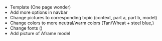 - Template (One page wonder)
- Add more options in navbar
- Change pictures to corresponding topic (context, part a, part b, model)
- Change colors to more neutral/warm colors (Tan/Wheat + steel blue,)
- Change fonts ()
- Add picture of Aframe model